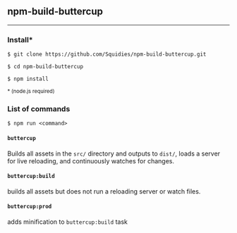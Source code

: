 ## npm-build-buttercup
---

### Install*

`$ git clone https://github.com/Squidies/npm-build-buttercup.git`

`$ cd npm-build-buttercup`

`$ npm install`

<sub>\* (node.js required)</sub>

### List of commands

`$ npm run <command>`

#### `buttercup`

Builds all assets in the `src/` directory and outputs to `dist/`, loads a server for live reloading, and continuously watches for changes.

#### `buttercup:build`

builds all assets but does not run a reloading server or watch files.

#### `buttercup:prod`

adds minification to `buttercup:build` task
